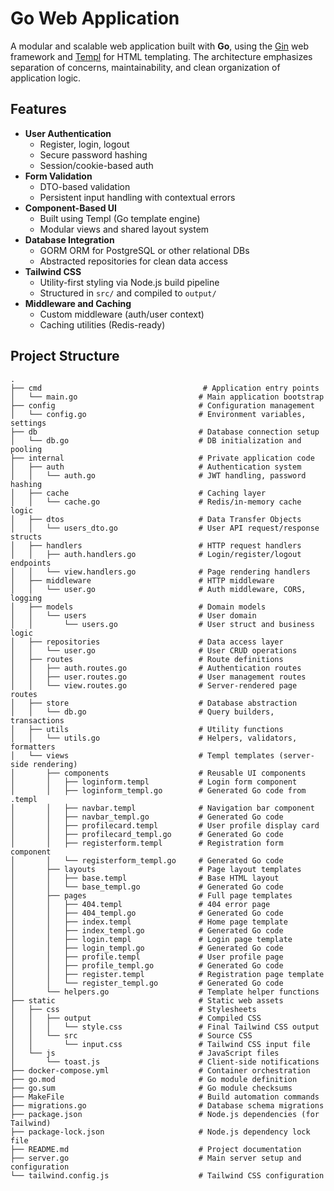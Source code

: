 # Go Web Application

A modular and scalable web application built with **Go**, using the [Gin](https://github.com/gin-gonic/gin) web framework and [Templ](https://templ.guide) for HTML templating. The architecture emphasizes separation of concerns, maintainability, and clean organization of application logic.

## Features

- **User Authentication**
  - Register, login, logout
  - Secure password hashing
  - Session/cookie-based auth
- **Form Validation**
  - DTO-based validation
  - Persistent input handling with contextual errors
- **Component-Based UI**
  - Built using Templ (Go template engine)
  - Modular views and shared layout system
- **Database Integration**
  - GORM ORM for PostgreSQL or other relational DBs
  - Abstracted repositories for clean data access
- **Tailwind CSS**
  - Utility-first styling via Node.js build pipeline
  - Structured in `src/` and compiled to `output/`
- **Middleware and Caching**
  - Custom middleware (auth/user context)
  - Caching utilities (Redis-ready)

## Project Structure

```
.
├── cmd                                    # Application entry points
│   └── main.go                           # Main application bootstrap
├── config                                # Configuration management
│   └── config.go                         # Environment variables, settings
├── db                                    # Database connection setup
│   └── db.go                             # DB initialization and pooling
├── internal                              # Private application code
│   ├── auth                              # Authentication system
│   │   └── auth.go                       # JWT handling, password hashing
│   ├── cache                             # Caching layer
│   │   └── cache.go                      # Redis/in-memory cache logic
│   ├── dtos                              # Data Transfer Objects
│   │   └── users_dto.go                  # User API request/response structs
│   ├── handlers                          # HTTP request handlers
│   │   ├── auth.handlers.go              # Login/register/logout endpoints
│   │   └── view.handlers.go              # Page rendering handlers
│   ├── middleware                        # HTTP middleware
│   │   └── user.go                       # Auth middleware, CORS, logging
│   ├── models                            # Domain models
│   │   └── users                         # User domain
│   │       └── users.go                  # User struct and business logic
│   ├── repositories                      # Data access layer
│   │   └── user.go                       # User CRUD operations
│   ├── routes                            # Route definitions
│   │   ├── auth.routes.go                # Authentication routes
│   │   ├── user.routes.go                # User management routes
│   │   └── view.routes.go                # Server-rendered page routes
│   ├── store                             # Database abstraction
│   │   └── db.go                         # Query builders, transactions
│   ├── utils                             # Utility functions
│   │   └── utils.go                      # Helpers, validators, formatters
│   └── views                             # Templ templates (server-side rendering)
│       ├── components                    # Reusable UI components
│       │   ├── loginform.templ           # Login form component
│       │   ├── loginform_templ.go        # Generated Go code from .templ
│       │   ├── navbar.templ              # Navigation bar component
│       │   ├── navbar_templ.go           # Generated Go code
│       │   ├── profilecard.templ         # User profile display card
│       │   ├── profilecard_templ.go      # Generated Go code
│       │   ├── registerform.templ        # Registration form component
│       │   └── registerform_templ.go     # Generated Go code
│       ├── layouts                       # Page layout templates
│       │   ├── base.templ                # Base HTML layout
│       │   └── base_templ.go             # Generated Go code
│       ├── pages                         # Full page templates
│       │   ├── 404.templ                 # 404 error page
│       │   ├── 404_templ.go              # Generated Go code
│       │   ├── index.templ               # Home page template
│       │   ├── index_templ.go            # Generated Go code
│       │   ├── login.templ               # Login page template
│       │   ├── login_templ.go            # Generated Go code
│       │   ├── profile.templ             # User profile page
│       │   ├── profile_templ.go          # Generated Go code
│       │   ├── register.templ            # Registration page template
│       │   └── register_templ.go         # Generated Go code
│       └── helpers.go                    # Template helper functions
├── static                                # Static web assets
│   ├── css                               # Stylesheets
│   │   ├── output                        # Compiled CSS
│   │   │   └── style.css                 # Final Tailwind CSS output
│   │   └── src                           # Source CSS
│   │       └── input.css                 # Tailwind CSS input file
│   └── js                                # JavaScript files
│       └── toast.js                      # Client-side notifications
├── docker-compose.yml                    # Container orchestration
├── go.mod                                # Go module definition
├── go.sum                                # Go module checksums
├── MakeFile                              # Build automation commands
├── migrations.go                         # Database schema migrations
├── package.json                          # Node.js dependencies (for Tailwind)
├── package-lock.json                     # Node.js dependency lock file
├── README.md                             # Project documentation
├── server.go                             # Main server setup and configuration
└── tailwind.config.js                    # Tailwind CSS configuration

```
